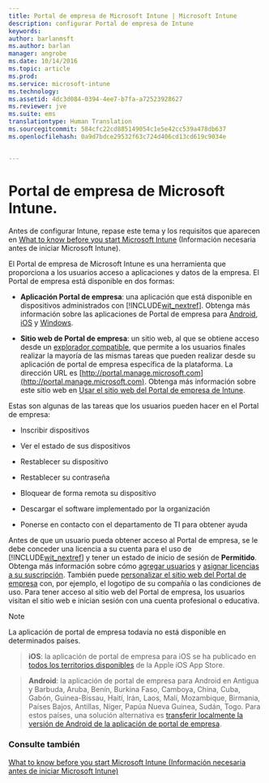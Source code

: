 ```yaml
---
title: Portal de empresa de Microsoft Intune | Microsoft Intune
description: configurar Portal de empresa de Intune
keywords: 
author: barlanmsft
ms.author: barlan
manager: angrobe
ms.date: 10/14/2016
ms.topic: article
ms.prod: 
ms.service: microsoft-intune
ms.technology: 
ms.assetid: 4dc3d084-0394-4ee7-b7fa-a72523928627
ms.reviewer: jve
ms.suite: ems
translationtype: Human Translation
ms.sourcegitcommit: 584cfc22cd885149054c1e5e42cc539a478db637
ms.openlocfilehash: 0a9d7bdce29532f63c724d406cd13cd619c9034e


---
```


# Portal de empresa de Microsoft Intune.

Antes de configurar Intune, repase este tema y los requisitos que aparecen en [What to know before you start Microsoft Intune](what-to-know-before-you-start-microsoft-intune.md) (Información necesaria antes de iniciar Microsoft Intune).

El Portal de empresa de Microsoft Intune es una herramienta que proporciona a los usuarios acceso a aplicaciones y datos de la empresa. El Portal de empresa está disponible en dos formas:

-   **Aplicación Portal de empresa**: una aplicación que está disponible en dispositivos administrados con [!INCLUDE[wit_nextref](../includes/wit_nextref_md.md)]. Obtenga más información sobre las aplicaciones de Portal de empresa para [Android](/Intune/EndUser/using-your-android-device-with-intune), [iOS](/Intune/EndUser/using-your-ios-or-mac-os-x-device-with-intune) y [Windows](/Intune/EndUser/using-your-windows-device-with-intune).


- **Sitio web de Portal de empresa**: un sitio web, al que se obtiene acceso desde un [explorador compatible](supported-web-browsers.md), que permite a los usuarios finales realizar la mayoría de las mismas tareas que pueden realizar desde su aplicación de portal de empresa específica de la plataforma. La dirección URL es [http://portal.manage.microsoft.com](http://portal.manage.microsoft.com). Obtenga más información sobre este sitio web en [Usar el sitio web del Portal de empresa de Intune](/Intune/EndUser/using-the-intune-company-portal-website).

Estas son algunas de las tareas que los usuarios pueden hacer en el Portal de empresa:

-   Inscribir dispositivos

-   Ver el estado de sus dispositivos

-   Restablecer su dispositivo

-   Restablecer su contraseña

-   Bloquear de forma remota su dispositivo

-   Descargar el software implementado por la organización

-   Ponerse en contacto con el departamento de TI para obtener ayuda

Antes de que un usuario pueda obtener acceso al Portal de empresa, se le debe conceder una licencia a su cuenta para el uso de [!INCLUDE[wit_nextref](../includes/wit_nextref_md.md)] y tener un estado de inicio de sesión de **Permitido**. Obtenga más información sobre cómo [agregar usuarios](start-with-a-paid-subscription-to-microsoft-intune-step-3.md) y [asignar licencias a su suscripción](start-with-a-paid-subscription-to-microsoft-intune-step-4.md). También puede [personalizar el sitio web del Portal de empresa](start-with-a-paid-subscription-to-microsoft-intune-step-7.md) con, por ejemplo, el logotipo de su compañía o las condiciones de uso. Para tener acceso al sitio web del Portal de empresa, los usuarios visitan el sitio web e inician sesión con una cuenta profesional o educativa.

> [!NOTE]
> La aplicación de portal de empresa todavía no está disponible en determinados países.

> __iOS__: la aplicación de portal de empresa para iOS se ha publicado en [todos los territorios disponibles](https://go.microsoft.com/fwlink/?linkid=831284) de la Apple iOS App Store.

> __Android__: la aplicación de portal de empresa para Android en Antigua y Barbuda, Aruba, Benín, Burkina Faso, Camboya, China, Cuba, Gabón, Guinea-Bissau, Haití, Irán, Laos, Malí, Mozambique, Birmania, Países Bajos, Antillas, Níger, Papúa Nueva Guinea, Sudán, Togo. Para estos países, una solución alternativa es [transferir localmente la versión de Android de la aplicación de portal de empresa](https://www.microsoft.com/en-us/download/details.aspx?id=49140).  

### Consulte también
[What to know before you start Microsoft Intune (Información necesaria antes de iniciar Microsoft Intune)](what-to-know-before-you-start-microsoft-intune.md)



<!--HONumber=Oct16_HO3-->


